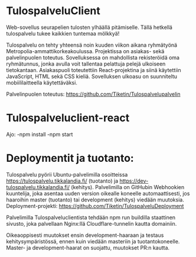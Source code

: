 # TulospalveluClient
Web-sovellus seurapelien tulosten ylhäällä pitämiselle. Tällä hetkellä tulospalvelu tukee kaikkien tuntemaa mölkkyä!

Tulospalvelu on tehty yhteensä noin kuuden viikon aikana ryhmätyönä Metropolia-ammattikorkeakoulussa.
Projektissa on asiakas- sekä palvelinpuolen toteutus. Sovelluksessa on mahdollista rekisteröidä oma ryhmätunnus, jonka avulla voit tallentaa pelattuja pelejä ulkoiseen tietokantaan. Asiakaspuoli toteutettiin React-projektina ja siinä käytettiin JavaScript, HTML sekä CSS kieliä. Sovelluksen ulkoasu on suunniteltu mobiililaitteella käytettäväksi.


Palvelinpuolen toteutus: https://github.com/Tiketin/Tulospalvelupalvelin
# Tulospalveluclient-react

Ajo:
-npm install
-npm start

# Deploymentit ja tuotanto:
Tulospalvelu pyörii Ubuntu-palvelimilla osoitteissa https://tulospalvelu.tikkalandia.fi/ (tuotanto) ja https://dev-tulospalvelu.tikkalandia.fi/ (kehitys).
Palvelimilla on GitHubin Webhookien kuuntelija, joka asentaa uuden version oikealle koneelle automaattisesti, jos haaroihin master (tuotanto) tai development (kehitys) viedään muutoksia.
Deployment-projekti: https://github.com/Tiketin/TulospalveluDeployment

Palvelimilla Tulospalveluclientista tehdään npm run buildilla staattinen sivusto, joka palvellaan Nginx:llä Cloudflare-tunnelin kautta domainiin.

Oikeaoppisesti muutokset ensin development-haaraan ja testaus kehitysympäristössä, ennen kuin viedään masteriin ja tuotantokoneelle. Master- ja development-haarat on suojattu, muutokset PR:n kautta.